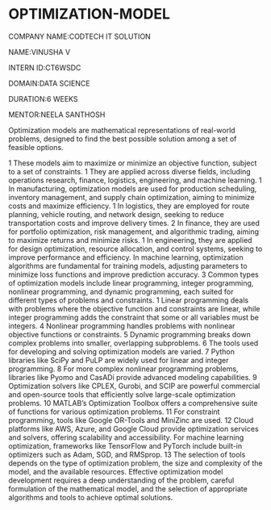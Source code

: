 # OPTIMIZATION-MODEL

COMPANY NAME:CODTECH IT SOLUTION

NAME:VINUSHA V

INTERN ID:CT6WSDC

DOMAIN:DATA SCIENCE

DURATION:6 WEEKS

MENTOR:NEELA SANTHOSH

Optimization models are mathematical representations of real-world problems, designed to find the best possible solution among a set of feasible options.

 1  These models aim to maximize or minimize an objective function, subject to a set of constraints. 1  They are applied across diverse fields, including operations research, finance, logistics, engineering, and machine learning. 1  In manufacturing, optimization models are used for production scheduling, inventory management, and supply chain optimization, aiming to minimize costs and maximize efficiency. 1  In logistics, they are employed for route planning, vehicle routing, and network design, seeking to reduce transportation costs and improve delivery times. 2  In finance, they are used for portfolio optimization, risk management, and algorithmic trading, aiming to maximize returns and minimize risks. 1  In engineering, they are applied for design optimization, resource allocation, and control systems, seeking to improve performance and efficiency. In machine learning, optimization algorithms are fundamental for training models, adjusting parameters to minimize loss functions and improve prediction accuracy. 3  Common types of optimization models include linear programming, integer programming, nonlinear programming, and dynamic programming, each suited for different types of problems and constraints. 1  Linear programming deals with problems where the objective function and constraints are linear, while integer programming adds the constraint that some or all variables must be integers. 4  Nonlinear programming handles problems with nonlinear objective functions or constraints. 5  Dynamic programming breaks down complex problems into smaller, overlapping subproblems. 6  The tools used for developing and solving optimization models are varied. 7  Python libraries like SciPy and PuLP are widely used for linear and integer programming. 8  For more complex nonlinear programming problems, libraries like Pyomo and CasADi provide advanced modeling capabilities. 9  Optimization solvers like CPLEX, Gurobi, and SCIP are powerful commercial and open-source tools that efficiently solve large-scale optimization problems. 10  MATLAB’s Optimization Toolbox offers a comprehensive suite of functions for various optimization problems. 11  For constraint programming, tools like Google OR-Tools and MiniZinc are used. 12  Cloud platforms like AWS, Azure, and Google Cloud provide optimization services and solvers, offering scalability and accessibility. For machine learning optimization, frameworks like TensorFlow and PyTorch include built-in optimizers such as Adam, SGD, and RMSprop. 13  The selection of tools depends on the type of optimization problem, the size and complexity of the model, and the available resources. Effective optimization model development requires a deep understanding of the problem, careful formulation of the mathematical model, and the selection of appropriate algorithms and tools to achieve optimal solutions.
